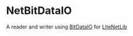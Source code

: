 # NetBitDataIO
A reader and writer using [BitDataIO](https://github.com/DeanReynolds/BitDataIO) for [LiteNetLib](https://github.com/RevenantX/LiteNetLib)

